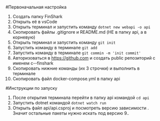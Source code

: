 #Первоначальная настройка
1. Создать папку FinShark
2. Открыть её в vsCode
3. Открыть терминал и запустить команду `dotnet new webapi -o api`
4. Скопировать файлы .gitignore и README.md (НЕ в папку api, а в корневую)
5. Открыть терминал и запустить команду `git init`
6. Запустить команду в терминале `git add`
7. Запустить команду в терминале `git commin -m 'init commit'`
8. Авторизоваться в https://github.com и создать public репозиторий с именем c--finshark
9. Скопировать нижние команды (их 3 строчки) и выполнить в терминале
10. Скопировать файл docker-compose.yml в папку api

#Инструкции по запуску
1. После открытия терминала перейти в папку api командой `cd api`
2. Запустить dotnet командой `dotnet watch run`
3. Открыть файл api/api.csproj и посмотреть версию зависимости <PackageReference Include="Microsoft.AspNetCore.OpenApi" Version="9.0.1" />. Значит остальные пакеты нужно искать под версию 9.*.*